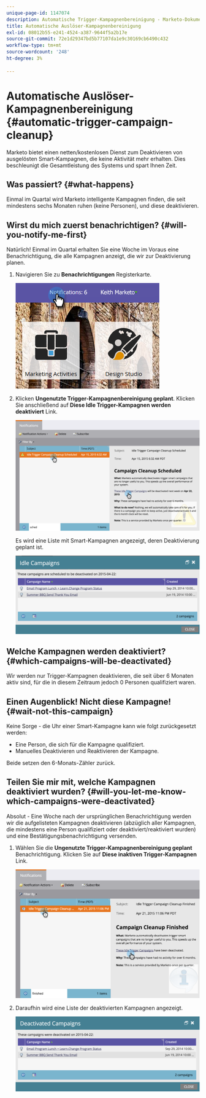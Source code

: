 ```yaml
---
unique-page-id: 1147074
description: Automatische Trigger-Kampagnenbereinigung - Marketo-Dokumente - Produktdokumentation
title: Automatische Auslöser-Kampagnenbereinigung
exl-id: 08012b55-e241-4524-a387-9644f5a2b17e
source-git-commit: 72e1d29347bd5b77107da1e9c30169cb6490c432
workflow-type: tm+mt
source-wordcount: '248'
ht-degree: 3%

---
```


# Automatische Auslöser-Kampagnenbereinigung {#automatic-trigger-campaign-cleanup}

Marketo bietet einen netten/kostenlosen Dienst zum Deaktivieren von ausgelösten Smart-Kampagnen, die keine Aktivität mehr erhalten. Dies beschleunigt die Gesamtleistung des Systems und spart Ihnen Zeit.

## Was passiert? {#what-happens}

Einmal im Quartal wird Marketo intelligente Kampagnen finden, die seit mindestens sechs Monaten ruhen (keine Personen), und diese deaktivieren.

## Wirst du mich zuerst benachrichtigen? {#will-you-notify-me-first}

Natürlich! Einmal im Quartal erhalten Sie eine Woche im Voraus eine Benachrichtigung, die alle Kampagnen anzeigt, die wir zur Deaktivierung planen.

1. Navigieren Sie zu **Benachrichtigungen** Registerkarte.

   ![](assets/notifications.png)

1. Klicken **Ungenutzte Trigger-Kampagnenbereinigung geplant**. Klicken Sie anschließend auf **Diese Idle Trigger-Kampagnen werden deaktiviert** Link.

   ![](assets/image2015-4-27-20-3a48-3a35.png)

   Es wird eine Liste mit Smart-Kampagnen angezeigt, deren Deaktivierung geplant ist.

   ![](assets/image2015-4-27-20-3a35-3a29.png)

## Welche Kampagnen werden deaktiviert? {#which-campaigns-will-be-deactivated}

Wir werden nur Trigger-Kampagnen deaktivieren, die seit über 6 Monaten aktiv sind, für die in diesem Zeitraum jedoch 0 Personen qualifiziert waren.

## Einen Augenblick! Nicht diese Kampagne! {#wait-not-this-campaign}

Keine Sorge - die Uhr einer Smart-Kampagne kann wie folgt zurückgesetzt werden:

* Eine Person, die sich für die Kampagne qualifiziert.
* Manuelles Deaktivieren und Reaktivieren der Kampagne.

Beide setzen den 6-Monats-Zähler zurück.

## Teilen Sie mir mit, welche Kampagnen deaktiviert wurden? {#will-you-let-me-know-which-campaigns-were-deactivated}

Absolut - Eine Woche nach der ursprünglichen Benachrichtigung werden wir die aufgelisteten Kampagnen deaktivieren (abzüglich aller Kampagnen, die mindestens eine Person qualifiziert oder deaktiviert/reaktiviert wurden) und eine Bestätigungsbenachrichtigung versenden.

1. Wählen Sie die **Ungenutzte Trigger-Kampagnenbereinigung geplant** Benachrichtigung. Klicken Sie auf **Diese inaktiven Trigger-Kampagnen** Link.

   ![](assets/image2015-4-27-20-3a56-3a41.png)

1. Daraufhin wird eine Liste der deaktivierten Kampagnen angezeigt.

   ![](assets/image2015-4-27-20-3a58-3a38.png)
